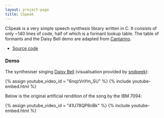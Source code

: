 ```yaml
---
layout: project-page
title: CSpeak
---
```


CSpeak is a very simple speech synthesis library written in C. It consists of only ~140 lines of code, half of which is a formant lookup table. The table of formants and the Daisy Bell demo are adapted from [Cantarino][4].

 - [Source code][1]

### Demo

The synthesiser singing [Daisy Bell][3] (visualisation provided by [sndpeek][2]):

{% assign youtube_video_id = "6nqzVnYm_SU" %}
{% include youtube-embed.html %}

Below is the original artificial rendition of the song by the IBM 7094:

{% assign youtube_video_id = "41U78QP8nBk" %}
{% include youtube-embed.html %}

 [1]: http://github.com/davidar/cspeak
 [2]: http://soundlab.cs.princeton.edu/software/sndpeek/
 [3]: http://en.wikipedia.org/wiki/Daisy_Bell
 [4]: http://code.google.com/p/tinkerit/wiki/Cantarino
